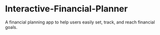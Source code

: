 Interactive-Financial-Planner
=============================

A financial planning app to help users easily set, track, and reach financial goals.
